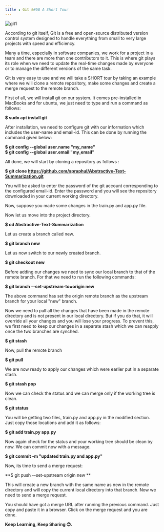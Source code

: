 ```yaml
---
title : Git &#58 A Short Tour
---
```


![git1](https://1.bp.blogspot.com/-3m93Zp4EKcc/XawTy1DNuPI/AAAAAAAAPhg/287Chp4GPbkO0_xj1zwZyS98vBunci-vACLcBGAsYHQ/s1600/git.webp)

According to git itself, Git is a free and open-source distributed version control system designed to handle everything from small to very large projects with speed and efficiency.

Many a time, especially in software companies, we work for a project in a team and there are more than one contributors to it. This is where git plays its role when we need to update the real-time changes made by everyone or to manage the different versions of the same task.

Git is very easy to use and we will take a SHORT tour by taking an example where we will clone a remote repository, make some changes and create a merge request to the remote branch.


First of all, we will install git on our system. It comes pre-installed in MacBooks and for ubuntu, we just need to type and run a command as follows:

**$ sudo apt install git**


After installation, we need to configure git with our information which includes the user-name and email-id. This can be done by running the command given below:

**$ git config --global user.name "my_name" <br/>**
**$ git config --global user.email "my_email"**


All done, we will start by cloning a repository as follows :

**$ git clone https://github.com/spraphul/Abstractive-Text-Summarization.git** 


You will be asked to enter the password of the git account corresponding to the configured email-id. Enter the password and you will see the repository downloaded in your current working directory.


Now, suppose you made some changes in the train.py and app.py file.

Now let us move into the project directory.

**$ cd Abstractive-Text-Summarization**

Let us create a branch called new.

**$ git branch new**

Let us now switch to our newly created branch.

**$ git checkout new**

Before adding our changes we need to sync our local branch to that of the remote branch. For that we need to run the following commands:

**$ git branch --set-upstream-to=origin new**

The above command has set the origin remote branch as the upstream branch for your local "new" branch.


Now we need to pull all the changes that have been made in the remote directory and is not present in our local directory. But if you do that, it will override all your changes and you will lose your progress. To prevent this, we first need to keep our changes in a separate stash which we can reapply once the two branches are synched.

**$ git stash**

Now, pull the remote branch

**$ git pull**

We are now ready to apply our changes which were earlier put in a separate stash.

**$ git stash pop**


Now we can check the status and we can merge only if the working tree is clean.

**$ git status**


You will be getting two files, train.py and app.py in the modified section. Just copy those locations and add it as follows:

**$ git add train.py app.py**

Now again check for the status and your working tree should be clean by now. We can commit now with a message.

**$ git commit -m "updated train.py and app.py"**


Now, its time to send a merge request:


**$ git push --set-upstream origin new **

This will create a new branch with the same name as new in the remote directory and will copy the current local directory into that branch. Now we need to send a merge request.

You should have got a merge URL after running the previous command. Just copy and paste it in a browser. Click on the merge 
request and you are done.

**Keep Learning, Keep Sharing 😊.**
